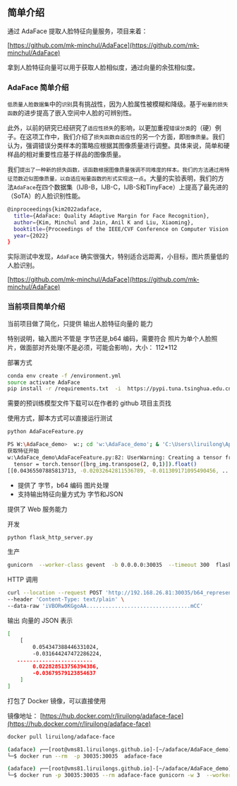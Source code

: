 
## 简单介绍

通过 AdaFace 提取人脸特征向量服务，项目来着：

[https://github.com/mk-minchul/AdaFace](https://github.com/mk-minchul/AdaFace)

拿到人脸特征向量可以用于获取人脸相似度，通过向量的余弦相似度。



### AdaFace 简单介绍  

`低质量人脸数据集`中的`识别`具有挑战性，因为人脸属性被模糊和降级。基于`裕量的损失函数`的进步提高了嵌入空间中人脸的可辨别性。

此外，以前的研究已经研究了`适应性损失`的影响，以更加重视`错误分类`的（硬）例子。在这项工作中，我们介绍了`损失函数自适应性`的另一个方面，即`图像质量`。我们认为，强调错误分类样本的策略应根据其图像质量进行调整。具体来说，简单和硬样品的相对重要性应基于样品的图像质量。

我们`提出了一种新的损失函数，该函数根据图像质量强调不同难度的样本。我们的方法通过用特征范数近似图像质量，以自适应裕量函数的形式实现这一点`。大量的实验表明，我们的方法`AdaFace`在四个数据集（IJB-B，IJB-C，IJB-S和TinyFace）上提高了最先进的（SoTA）的人脸识别性能。

```bash
@inproceedings{kim2022adaface,
  title={AdaFace: Quality Adaptive Margin for Face Recognition},
  author={Kim, Minchul and Jain, Anil K and Liu, Xiaoming},
  booktitle={Proceedings of the IEEE/CVF Conference on Computer Vision and Pattern Recognition},
  year={2022}
}
```


实际测试中发现，`AdaFace` 确实很强大，特别适合远距离，小目标，图片质量低的人脸识别。

[https://github.com/mk-minchul/AdaFace](https://github.com/mk-minchul/AdaFace)

### 当前项目简单介绍

当前项目做了简化，只提供 输出人脸特征向量的 能力

特别说明，输入图片不管是 字节还是,b64 编码，需要符合 照片为单个人脸照片，做面部对齐处理(不是必须，可能会影响)，大小： 112*112


部署方式

```bash
conda env create -f /environment.yml
source activate AdaFace
pip install -r /requirements.txt  -i  https://pypi.tuna.tsinghua.edu.cn/simple
```

需要的预训练模型文件下载可以在作者的 github 项目主页找

使用方式，脚本方式可以直接运行测试

```bash
python AdaFaceFeature.py
```
```bash
PS W:\AdaFace_demo>  w:; cd 'w:\AdaFace_demo'; & 'C:\Users\liruilong\AppData\Local\conda\conda\envs\AdaFace\python.exe' 'c:\Users\liruilong\.vscode\extensions\ms-python.python-2023.18.0\pythonFiles\lib\python\debugpy\adapter/../..\debugpy\launcher' '54612' '--' 'w:\AdaFace_demo\AdaFaceFeature.py'
获取特征开始
w:\AdaFace_demo\AdaFaceFeature.py:82: UserWarning: Creating a tensor from a list of numpy.ndarrays is extremely slow. Please consider converting the list to a single numpy.ndarray with numpy.array() before converting to a tensor. (Triggered internally at C:\actions-runner\_work\pytorch\pytorch\builder\windows\pytorch\torch\csrc\utils\tensor_new.cpp:248.)
  tensor = torch.tensor([brg_img.transpose(2, 0,1)]).float()
[[0.04365507885813713, -0.02032642811536789, -0.011309171095490456, ......................-0.002891642739996314, -0.00423774728551507, -0.08181970566511154, 0....
```

+ 提供了 字节，b64 编码 图片处理
+ 支持输出特征向量方式为 字节和JSON

提供了 Web 服务能力

开发

```bash
python flask_http_server.py
```

生产

```bash
gunicorn  --worker-class gevent  -b 0.0.0.0:30035  --timeout 300  flask_http_server:app
```

HTTP 调用

```bash
curl --location --request POST 'http://192.168.26.81:30035/b64_represent_json' \
--header 'Content-Type: text/plain' \
--data-raw 'iVBORw0KGgoAA.................................mCC'
```

输出 向量的 JSON 表示

```bash
[
    [
        0.054347388446331024,
        -0.031644247472286224,
   ........................
        0.022828513756394386,
        -0.03679579123854637
    ]
]
```

打包了 Docker 镜像，可以直接使用

镜像地址： [https://hub.docker.com/r/liruilong/adaface-face](https://hub.docker.com/r/liruilong/adaface-face)

```bash
docker pull liruilong/adaface-face
```


```bash
(adaface) ┌──[root@vms81.liruilongs.github.io]-[~/adaface/AdaFace_demo]
└─$ docker run --rm  -p 30035:30035  adaface-face
```

```bash
(adaface) ┌──[root@vms81.liruilongs.github.io]-[~/adaface/AdaFace_demo]
└─$ docker run -p 30035:30035 --rm adaface-face gunicorn -w 3  --worker-class gevent  -b 0.0.0.0:30035  --timeout 300  flask_http_server:app
```
